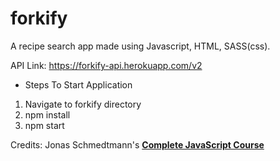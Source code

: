 # forkify

A recipe search app made using Javascript, HTML, SASS(css).

API Link: https://forkify-api.herokuapp.com/v2

- Steps To Start Application

1. Navigate to forkify directory
2. npm install
3. npm start

Credits: Jonas Schmedtmann's **[Complete JavaScript Course](https://www.udemy.com/course/the-complete-javascript-course/)**
